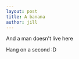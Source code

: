 ```yaml
---
layout: post
title: A banana
author: jill
---
```


And a man doesn't live here

Hang on a second :D